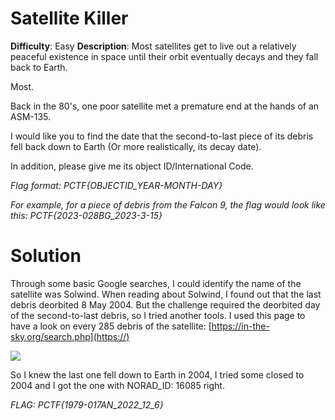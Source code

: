 # **Satellite Killer**
**Difficulty**: Easy
**Description**: Most satellites get to live out a relatively peaceful existence in space until their orbit eventually decays and they fall back to Earth.

Most.

Back in the 80's, one poor satellite met a premature end at the hands of an ASM-135.

I would like you to find the date that the second-to-last piece of its debris fell back down to Earth (Or more realistically, its decay date).

In addition, please give me its object ID/International Code.

*Flag format: PCTF{OBJECTID_YEAR-MONTH-DAY}*

*For example, for a piece of debris from the Falcon 9, the flag would look like this: PCTF{2023-028BG_2023-3-15}*

# Solution

Through some basic Google searches, I could identify the name of the satellite was Solwind. When reading about Solwind, I found out that the last debris deorbited 8 May 2004. But the challenge required the deorbited day of the second-to-last debris, so I tried another tools. I used this page to have a look on every 285 debris of the satellite: [https://in-the-sky.org/search.php](https://)

![](https://hackmd.io/_uploads/rJlUeppC3.jpg)

So I knew the last one fell down to Earth in 2004, I tried some closed to 2004 and I got the one with NORAD_ID: 16085 right. 

*FLAG: PCTF{1979-017AN_2022_12_6}*
